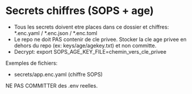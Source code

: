 # Secrets chiffres (SOPS + age)

* Tous les secrets doivent etre places dans ce dossier et chiffres: *.enc.yaml / *.enc.json / *.enc.toml
* Le repo ne doit PAS contenir de cle privee. Stocker la cle age privee en dehors du repo (ex: keys/age/agekey.txt) et non committe.
* Decrypt: export SOPS_AGE_KEY_FILE=chemin_vers_cle_privee

Exemples de fichiers:

* secrets/app.enc.yaml (chiffre SOPS)

NE PAS COMMITTER des .env reelles.
